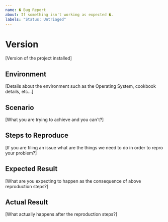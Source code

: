 ```yaml
---
name: � Bug Report
about: If something isn't working as expected �.
labels: "Status: Untriaged"
---
```


# Version

[Version of the project installed]

## Environment

[Details about the environment such as the Operating System, cookbook details, etc...]

## Scenario

[What you are trying to achieve and you can't?]

## Steps to Reproduce

[If you are filing an issue what are the things we need to do in order to repro your problem?]

## Expected Result

[What are you expecting to happen as the consequence of above reproduction steps?]

## Actual Result

[What actually happens after the reproduction steps?]
